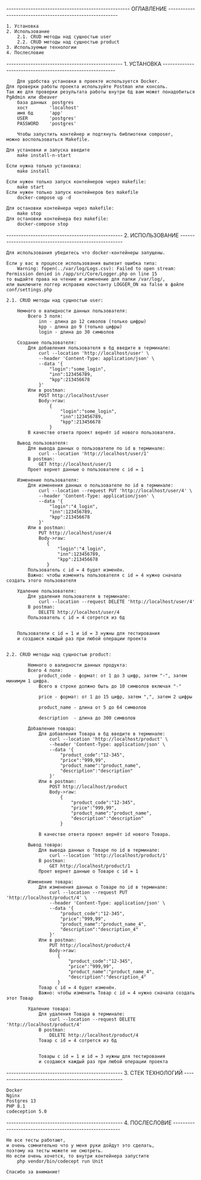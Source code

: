--------------------------------------------------- ОГЛАВЛЕНИЕ ---------------------------------------------------------

    1. Установка
    2. Использование
        2.1. CRUD методы над сущностью user
        2.2. CRUD методы над сущностью product
    3. Используемые технологии
    4. Послесловие

------------------------------------------------ 1. УСТАНОВКА ----------------------------------------------------------

        Для удобства установки в проекте используется Docker.
    Для проверки работы проекта используйте Postman или консоль.
    Так же для проверки результата работы внутри бд вам может понадобиться PgAdmin или dbeaver
        база данных  postgres
        хост        'localhost'
        имя бд      'app'
        USER        'postgres'
        PASSWORD    'postgres'

        Чтобы запустить контейнер и подтянуть библиотеки composer,
    можно воспользоваться Makefile.

    Для установки и запуска введите
        make install-n-start

    Если нужна только установка:
        make install

    Если нужен только запуск контейнеров через makefile:
        make start
    Если нужен только запуск контейнеров без makefile
        docker-compose up -d

    Для остановки контейнера через makefile:
        make stop
    Для остановки контейнера без makefile:
        docker-compose stop

------------------------------------------------ 2. ИСПОЛЬЗОВАНИЕ ------------------------------------------------------

    Для использования убедитесь что docker-контейнеры запущены.

    Если у вас в процессе использования вылезит ошибка типа:
        Warning: fopen(../var/log/Logs.csv): Failed to open stream: Permission denied in /app/src/Core/Logger.php on line 15
    то выдайте права на чтение и изменение для папки /var/log/,
    или выключите логгер исправив константу LOGGER_ON на false в файле conf/settings.php

    2.1. CRUD методы над сущностью user:

        Немного о валидности данных пользователя:
            Всего 3 поля:
                inn - длина до 12 сиволов (только цифры)
                kpp - длина до 9 (только цифры)
                login - длина до 30 символов

        Создание пользователя:
            Для добавления пользователя в бд введите в терминале:
                curl --location 'http://localhost/user' \
                --header 'Content-Type: application/json' \
                --data '{
                    "login":"some_login",
                    "inn":123456789,
                    "kpp":213456678
                }'
            Или в postman:
                POST http://localhost/user
                Body->raw:
                    {
                        "login":"some_login",
                        "inn":123456789,
                        "kpp":213456678
                    }
            В качестве ответа проект вернёт id нового пользователя.

        Вывод пользователя:
            Для вывода данных о пользователе по id в терминале:
                curl --location 'http://localhost/user/1'
            В postman:
                GET http://localhost/user/1
            Проет вернет данные о пользователе с id = 1

        Изменение пользователя:
            Для изменения данных о пользователе по id в терминале:
                curl --location --request PUT 'http://localhost/user/4' \
                --header 'Content-Type: application/json' \
                --data '{
                    "login":"4_login",
                    "inn":123456789,
                    "kpp":213456678
                }'
            Или в postman:
                PUT http://localhost/user/4
                Body->raw:
                   {
                       "login":"4_login",
                       "inn":123456789,
                       "kpp":213456678
                   }
            Пользователь с id = 4 будет изменён.
            Важно: чтобы изменить пользователя с id = 4 нужно сначала создать этого пользователя

        Удаление пользователя:
            Для удаления пользователя в терминале:
                curl --location --request DELETE 'http://localhost/user/4'
            В postman:
                DELETE http://localhost/user/4
            Пользователь с id = 4 сотрется из бд


        Пользователи с id = 1 и id = 3 нужны для тестирования
        и создаюся каждый раз при любой операции проекта


    2.2. CRUD методы над сущностью product:

            Немного о валидности данных продукта:
            Всего 4 поля:
                product_code - формат: от 1 до 3 цифр, затем "-", затем минимум 1 цифра.
                Всего в строке должно быть до 10 символов включая "-"

                price - формат: от 1 до 15 цифр, затем ",", затем 2 цифры

                product_name - длина от 5 до 64 символов

                description  - длина до 300 символов

            Добавление товара:
                Для добавления Товара в бд введите в терминале:
                    curl --location 'http://localhost/product' \
                    --header 'Content-Type: application/json' \
                    --data '{
                        "product_code":"12-345",
                        "price":"999,99",
                        "product_name":"product_name",
                        "description":"description"
                    }'
                Или в postman:
                    POST http://localhost/product
                    Body->raw:
                        {
                            "product_code":"12-345",
                            "price":"999,99",
                            "product_name":"product_name",
                            "description":"description"
                        }
    
                В качестве ответа проект вернёт id нового Товара.

            Вывод товара:
                Для вывода данных о Товаре по id в терминале:
                    curl --location 'http://localhost/product/1'
                В postman:
                    GET http://localhost/product/1
                Проет вернет данные о Товаре с id = 1

            Изменение товара:
                Для изменения данных о Товаре по id в терминале:
                    curl --location --request PUT 'http://localhost/product/4' \
                    --header 'Content-Type: application/json' \
                    --data '{
                        "product_code":"12-345",
                        "price":"999,99",
                        "product_name":"product_name_4",
                        "description":"description_4"
                    }'
                Или в postman:
                    PUT http://localhost/product/4
                    Body->raw:
                       {
                           "product_code":"12-345",
                           "price":"999,99",
                           "product_name":"product_name_4",
                           "description":"description_4"
                       }
                Товар с id = 4 будет изменён.
                Важно: чтобы изменить Товар с id = 4 нужно сначала создать этот Товар

            Удаление товара:
                Для удаления Товара в терминале:
                    curl --location --request DELETE 'http://localhost/product/4'
                В postman:
                    DELETE http://localhost/product/4
                Товар с id = 4 сотрется из бд
    
    
                Товары с id = 1 и id = 3 нужны для тестирования
                и создаюся каждый раз при любой операции проекта

------------------------------------------------ 3. СТЕК ТЕХНОЛОГИЙ ----------------------------------------------------

    Docker
    Nginx
    Postgres 13
    PHP 8.1
    codeception 5.0

------------------------------------------------ 4. ПОСЛЕСЛОВИЕ --------------------------------------------------------

    Не все тесты работают,
    и очень сомнительно что у меня руки дойдут это сделать,
    поэтому на тесты можете не смотреть.
    Но если очень хочется, то внутри контейнера запустите
        php vendor/bin/codecept run Unit

    Спасибо за внимание!
